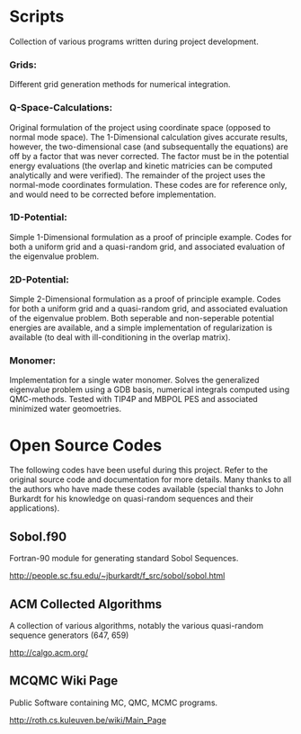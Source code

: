 # Scripts
Collection of various programs written during project development.

### Grids:
Different grid generation methods for numerical integration. 

### Q-Space-Calculations:
Original formulation of the project using coordinate space (opposed to normal mode space).
The 1-Dimensional calculation gives accurate results, however, the two-dimensional case (and subsequentally the equations) are off by a factor that was never corrected.
The factor must be in the potential energy evaluations (the overlap and kinetic matricies can be computed analytically and were verified).
The remainder of the project uses the normal-mode coordinates formulation. 
These codes are for reference only, and would need to be corrected before implementation. 

### 1D-Potential:
Simple 1-Dimensional formulation as a proof of principle example.
Codes for both a uniform grid and a quasi-random grid, and associated evaluation of the eigenvalue problem. 

### 2D-Potential:
Simple 2-Dimensional formulation as a proof of principle example.
Codes for both a uniform grid and a quasi-random grid, and associated evaluation of the eigenvalue problem. 
Both seperable and non-seperable potential energies are available, and a simple implementation of regularization is available (to deal with ill-conditioning in the overlap matrix). 

### Monomer:
Implementation for a single water monomer.
Solves the generalized eigenvalue problem using a GDB basis, numerical integrals computed using QMC-methods. 
Tested with TIP4P and MBPOL PES and associated minimized water geomoetries. 


# Open Source Codes
The following codes have been useful during this project.
Refer to the original source code and documentation for more details.
Many thanks to all the authors who have made these codes available (special thanks to John Burkardt for his knowledge on quasi-random sequences and their applications). 

## Sobol.f90 
Fortran-90 module for generating standard Sobol Sequences. 

http://people.sc.fsu.edu/~jburkardt/f_src/sobol/sobol.html

## ACM Collected Algorithms
A collection of various algorithms, notably the various quasi-random sequence generators (647, 659)

http://calgo.acm.org/ 

## MCQMC Wiki Page
Public Software containing MC, QMC, MCMC programs.

http://roth.cs.kuleuven.be/wiki/Main_Page 
